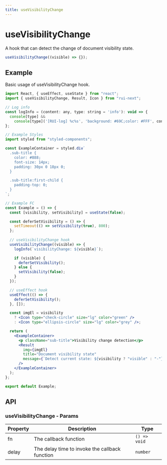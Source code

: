 ```yaml
---
title: useVisibilityChange
---
```


# useVisibilityChange

A hook that can detect the change of document visibility state.

```ts
useVisibilityChange((visible) => {});
```

## Example

Basic usage of useVisibilityChange hook.

```jsx live=local
import React, { useEffect, useState } from "react";
import { useVisibilityChange, Result, Icon } from "rui-next";

// Log info
const logInfo = (content: any, type: string = 'info'): void => {
  console[type] &&
    console[type]('[RUI-log] %c%s', 'background: #69C;color: #FFF', content);
};

// Example Styles
import styled from "styled-components";

const ExampleContainer = styled.div`
  .sub-title {
    color: #888;
    font-size: 14px;
    padding: 30px 0 18px 0;
  }

  .sub-title:first-child {
    padding-top: 0;
  }
`;

// Example FC
const Example = () => {
  const [visibility, setVisibility] = useState(false);

  const deferSetVisibility = () => {
    setTimeout(() => setVisibility(true), 800);
  };
  
  // useVisibilityChange hook
  useVisibilityChange((visible) => {
    logInfo(`visibilityChange: ${visible}`);

    if (visible) {
      deferSetVisibility();
    } else {
      setVisibility(false);
    }
  });

  // useEffect hook
  useEffect(() => {
    deferSetVisibility();
  }, []);

  const imgEl = visibility
    ? <Icon type="check-circle" size="lg" color="green" />
    : <Icon type="ellipsis-circle" size="lg" color="grey" />;

  return (
    <ExampleContainer>
      <p className="sub-title">Visibility change detection</p>
      <Result
        img={imgEl}
        title="Document visibility state"
        message={`Detect current state: ${visibility ? "visible" : "-"}`}
      />
    </ExampleContainer>
  );
};

export default Example;
```

## API

### useVisibilityChange - Params

| Property      | Description                                                               | Type                                                                                           |
| ------------- | ------------------------------------------------------------------------- | ---------------------------------------------------------------------------------------------- |
| fn            | The callback function                                                     | `() => void`                                                                                   |
| delay         | The delay time to invoke the callback function                            | `number`                                                                                       |
